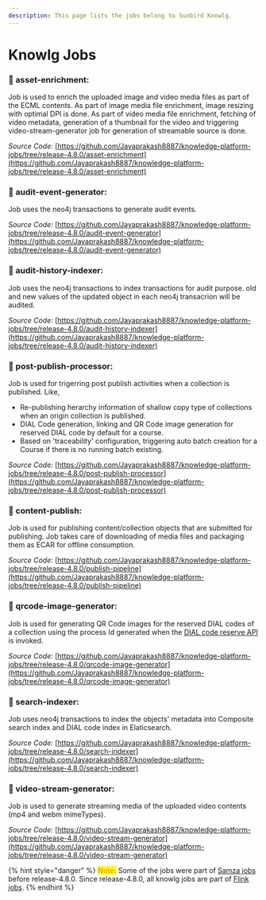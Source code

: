 ```yaml
---
description: This page lists the jobs belong to Sunbird Knowlg.
---
```


# Knowlg Jobs

### :stars: asset-enrichment:&#x20;

Job is used to enrich the uploaded image and video media files as part of the ECML contents. As part of image media file enrichment, image resizing with optimal DPI is done. As part of video media file enrichment, fetching of video metadata, generation of a thumbnail for the video and triggering video-stream-generator job for generation of streamable source is done.

_Source Code:_ [https://github.com/Jayaprakash8887/knowledge-platform-jobs/tree/release-4.8.0/asset-enrichment](https://github.com/Jayaprakash8887/knowledge-platform-jobs/tree/release-4.8.0/asset-enrichment)

### :stars: audit-event-generator:&#x20;

Job uses the neo4j transactions to generate audit events.

_Source Code:_ [https://github.com/Jayaprakash8887/knowledge-platform-jobs/tree/release-4.8.0/audit-event-generator](https://github.com/Jayaprakash8887/knowledge-platform-jobs/tree/release-4.8.0/audit-event-generator)

### :stars: audit-history-indexer:&#x20;

Job uses the neo4j transactions to index transactions for audit purpose. old and new values of the updated object in each neo4j transacrion will be audited.

_Source Code:_ [https://github.com/Jayaprakash8887/knowledge-platform-jobs/tree/release-4.8.0/audit-history-indexer](https://github.com/Jayaprakash8887/knowledge-platform-jobs/tree/release-4.8.0/audit-history-indexer)

### :stars: post-publish-processor:&#x20;

Job is used for trigerring post publish activities when a collection is published. Like,

* Re-publishing herarchy information of shallow copy type of collections when an origin collection is published.
* DIAL Code generation, linking and QR Code image generation for reserved DIAL code by default for a course.
* Based on 'traceability' configuration, triggering auto batch creation for a Course if there is no running batch existing.

_Source Code:_ [https://github.com/Jayaprakash8887/knowledge-platform-jobs/tree/release-4.8.0/post-publish-processor](https://github.com/Jayaprakash8887/knowledge-platform-jobs/tree/release-4.8.0/post-publish-processor)

### :stars: content-publish:&#x20;

Job is used for publishing content/collection objects that are submitted for publishing. Job takes care of downloading of media files and packaging them as ECAR for offline consumption.

_Source Code:_ [https://github.com/Jayaprakash8887/knowledge-platform-jobs/tree/release-4.8.0/publish-pipeline](https://github.com/Jayaprakash8887/knowledge-platform-jobs/tree/release-4.8.0/publish-pipeline)

### :stars: qrcode-image-generator:&#x20;

Job is used for generating QR Code images for the reserved DIAL codes of a collection using the process Id generated when the [DIAL code reserve API](http://docs.sunbird.org/latest/apis/dialapi/#operation/Reserve%20Dialcode) is invoked.

_Source Code:_ [https://github.com/Jayaprakash8887/knowledge-platform-jobs/tree/release-4.8.0/qrcode-image-generator](https://github.com/Jayaprakash8887/knowledge-platform-jobs/tree/release-4.8.0/qrcode-image-generator)

### :stars: search-indexer:&#x20;

Job uses neo4j transactions to index the objects' metadata into Composite search index and DIAL code index in Elaticsearch.

_Source Code:_ [https://github.com/Jayaprakash8887/knowledge-platform-jobs/tree/release-4.8.0/search-indexer](https://github.com/Jayaprakash8887/knowledge-platform-jobs/tree/release-4.8.0/search-indexer)

### :stars: video-stream-generator:&#x20;

Job is used to generate streaming media of the uploaded video contents (mp4 and webm mimeTypes).

_Source Code:_ [https://github.com/Jayaprakash8887/knowledge-platform-jobs/tree/release-4.8.0/video-stream-generator](https://github.com/Jayaprakash8887/knowledge-platform-jobs/tree/release-4.8.0/video-stream-generator)



{% hint style="danger" %}
<mark style="color:orange;">**Note:**</mark> Some of the jobs were part of [Samza jobs](https://github.com/project-sunbird/sunbird-learning-platform/tree/master/platform-jobs/samza) before release-4.8.0. Since release-4.8.0, all knowlg jobs are part of [Flink jobs](https://github.com/project-sunbird/knowledge-platform-jobs/tree/release-4.8.0).
{% endhint %}


